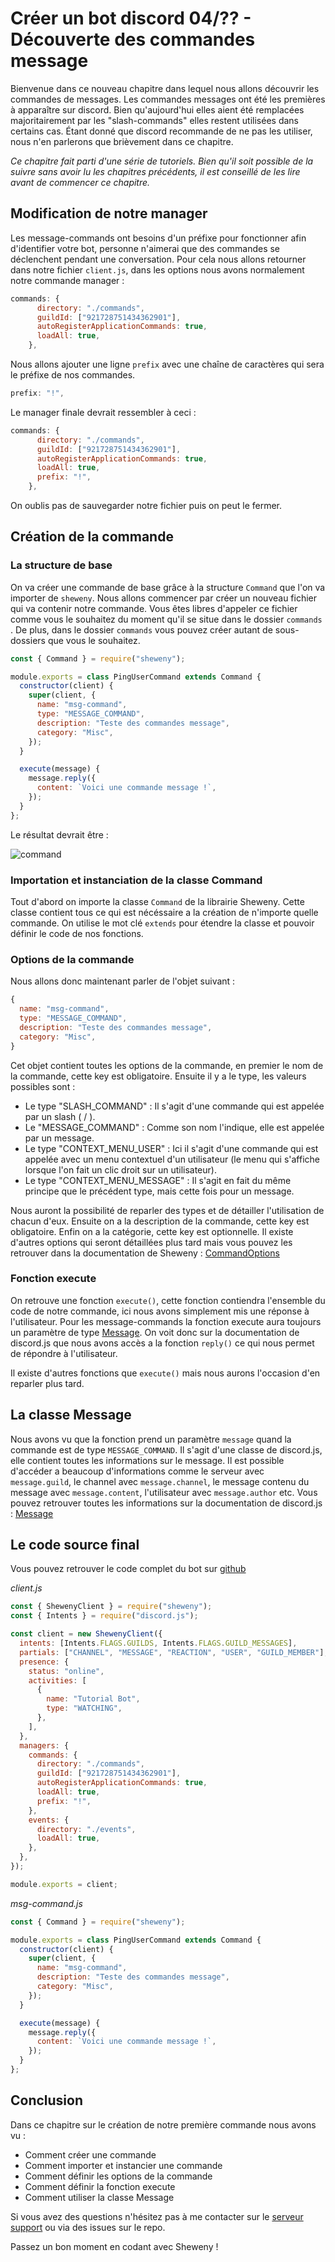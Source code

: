 # Créer un bot discord 04/?? - Découverte des commandes message

Bienvenue dans ce nouveau chapitre dans lequel nous allons découvrir les commandes de messages. Les commandes messages ont été les premières à apparaître sur discord.
Bien qu'aujourd'hui elles aient été remplacées majoritairement par les "slash-commands" elles restent utilisées dans certains cas. Étant donné que discord recommande de ne pas les utiliser, nous n'en parlerons que brièvement dans ce chapitre.

_Ce chapitre fait parti d'une série de tutoriels. Bien qu'il soit possible de la suivre sans avoir lu les chapitres précédents, il est conseillé de les lire avant de commencer ce chapitre._

## Modification de notre manager

Les message-commands ont besoins d'un préfixe pour fonctionner afin d'identifier votre bot, personne n'aimerai que des commandes se déclenchent pendant une conversation.
Pour cela nous allons retourner dans notre fichier `client.js`, dans les options nous avons normalement notre commande manager :

```js
commands: {
      directory: "./commands",
      guildId: ["921728751434362901"],
      autoRegisterApplicationCommands: true,
      loadAll: true,
    },
```

Nous allons ajouter une ligne `prefix` avec une chaîne de caractères qui sera le préfixe de nos commandes.

```js
prefix: "!",
```

Le manager finale devrait ressembler à ceci :

```js
commands: {
      directory: "./commands",
      guildId: ["921728751434362901"],
      autoRegisterApplicationCommands: true,
      loadAll: true,
      prefix: "!",
    },
```

On oublis pas de sauvegarder notre fichier puis on peut le fermer.

## Création de la commande

### La structure de base

On va créer une commande de base grâce à la structure `Command` que l'on va importer de `sheweny`.
Nous allons commencer par créer un nouveau fichier qui va contenir notre commande. Vous êtes libres d'appeler ce fichier comme vous le souhaitez du moment qu'il se situe dans le dossier `commands` . De plus, dans le dossier `commands` vous pouvez créer autant de sous-dossiers que vous le souhaitez.

```js
const { Command } = require("sheweny");

module.exports = class PingUserCommand extends Command {
  constructor(client) {
    super(client, {
      name: "msg-command",
      type: "MESSAGE_COMMAND",
      description: "Teste des commandes message",
      category: "Misc",
    });
  }

  execute(message) {
    message.reply({
      content: `Voici une commande message !`,
    });
  }
};
```

Le résultat devrait être :

![command](./assets/images/command.png)

### Importation et instanciation de la classe Command

Tout d'abord on importe la classe `Command` de la librairie Sheweny. Cette classe contient tous ce qui est nécéssaire a la création de n'importe quelle commande.
On utilise le mot clé `extends` pour étendre la classe et pouvoir définir le code de nos fonctions.

### Options de la commande

Nous allons donc maintenant parler de l'objet suivant :

```js
{
  name: "msg-command",
  type: "MESSAGE_COMMAND",
  description: "Teste des commandes message",
  category: "Misc",
}
```

Cet objet contient toutes les options de la commande, en premier le nom de la commande, cette key est obligatoire. Ensuite il y a le type, les valeurs possibles sont :

- Le type "SLASH_COMMAND" : Il s'agit d'une commande qui est appelée par un slash ( / ).
- Le "MESSAGE_COMMAND" : Comme son nom l'indique, elle est appelée par un message.
- Le type "CONTEXT_MENU_USER" : Ici il s'agit d'une commande qui est appelée avec un menu contextuel d'un utilisateur (le menu qui s'affiche lorsque l'on fait un clic droit sur un utilisateur).
- Le type "CONTEXT_MENU_MESSAGE" : Il s'agit en fait du même principe que le précédent type, mais cette fois pour un message.

Nous auront la possibilité de reparler des types et de détailler l'utilisation de chacun d'eux.
Ensuite on a la description de la commande, cette key est obligatoire. Enfin on a la catégorie, cette key est optionnelle.
Il existe d'autres options qui seront détaillées plus tard mais vous pouvez les retrouver dans la documentation de Sheweny : [CommandOptions](https://sheweny.js.org/doc/typedef/CommandOptions.html)

### Fonction execute

On retrouve une fonction `execute()`, cette fonction contiendra l'ensemble du code de notre commande, ici nous avons simplement mis une réponse à l'utilisateur.
Pour les message-commands la fonction execute aura toujours un paramètre de type [Message](https://discord.js.org/#/docs/main/stable/class/Message).
On voit donc sur la documentation de discord.js que nous avons accès a la fonction `reply()` ce qui nous permet de répondre à l'utilisateur.

Il existe d'autres fonctions que `execute()` mais nous aurons l'occasion d'en reparler plus tard.

## La classe Message

Nous avons vu que la fonction prend un paramètre `message` quand la commande est de type `MESSAGE_COMMAND`. Il s'agit d'une classe de discord.js, elle contient toutes les informations sur le message. Il est possible d'accéder a beaucoup d'informations comme le serveur avec `message.guild`, le channel avec `message.channel`, le message contenu du message avec `message.content`, l'utilisateur avec `message.author` etc. Vous pouvez retrouver toutes les informations sur la documentation de discord.js : [Message](https://discord.js.org/#/docs/main/stable/class/Message)

## Le code source final

Vous pouvez retrouver le code complet du bot sur [github](https://github.com/Sheweny/Tutorial)

_client.js_

```js
const { ShewenyClient } = require("sheweny");
const { Intents } = require("discord.js");

const client = new ShewenyClient({
  intents: [Intents.FLAGS.GUILDS, Intents.FLAGS.GUILD_MESSAGES],
  partials: ["CHANNEL", "MESSAGE", "REACTION", "USER", "GUILD_MEMBER"],
  presence: {
    status: "online",
    activities: [
      {
        name: "Tutorial Bot",
        type: "WATCHING",
      },
    ],
  },
  managers: {
    commands: {
      directory: "./commands",
      guildId: ["921728751434362901"],
      autoRegisterApplicationCommands: true,
      loadAll: true,
      prefix: "!",
    },
    events: {
      directory: "./events",
      loadAll: true,
    },
  },
});

module.exports = client;
```

_msg-command.js_

```js
const { Command } = require("sheweny");

module.exports = class PingUserCommand extends Command {
  constructor(client) {
    super(client, {
      name: "msg-command",
      description: "Teste des commandes message",
      category: "Misc",
    });
  }

  execute(message) {
    message.reply({
      content: `Voici une commande message !`,
    });
  }
};
```

## Conclusion

Dans ce chapitre sur le création de notre première commande nous avons vu :

- Comment créer une commande
- Comment importer et instancier une commande
- Comment définir les options de la commande
- Comment définir la fonction execute
- Comment utiliser la classe Message

Si vous avez des questions n'hésitez pas à me contacter sur le [serveur support](https://discord.gg/euCF8bp4cN) ou via des issues sur le repo.

Passez un bon moment en codant avec Sheweny !
